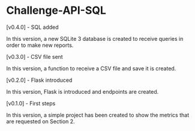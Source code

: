 # Challenge-API-SQL

[v0.4.0] - SQL added

In this version, a new SQLite 3 database is created to receive queries in order to make new reports.

[v0.3.0] - CSV file sent

In this version, a function to receive a CSV file and save it is created.

[v0.2.0] - Flask introduced

In this version, Flask is introduced and endpoints are created.

[v0.1.0] - First steps

In this version, a simple project has been created to show the metrics that are requested on Section 2.

